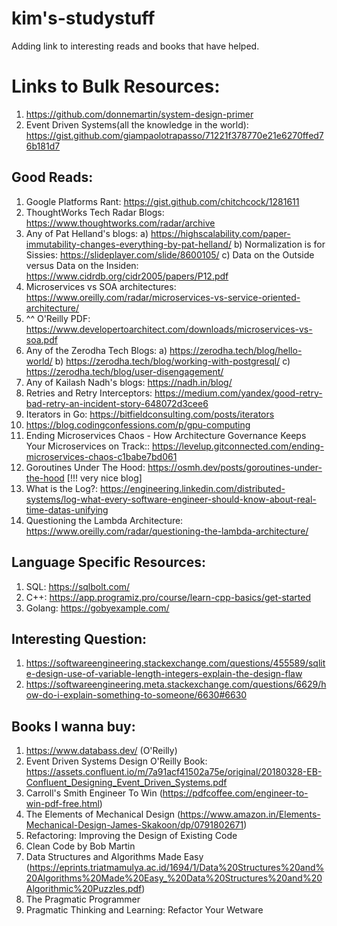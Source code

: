 # **kim's-studystuff**
Adding link to interesting reads and books that have helped.


# **Links to Bulk Resources:**
  1) https://github.com/donnemartin/system-design-primer
  2) Event Driven Systems(all the knowledge in the world): https://gist.github.com/giampaolotrapasso/71221f378770e21e6270ffed76b181d7

## **Good Reads:**
  1) Google Platforms Rant: https://gist.github.com/chitchcock/1281611
  2) ThoughtWorks Tech Radar Blogs: https://www.thoughtworks.com/radar/archive
  3) Any of Pat Helland's blogs:
     a) https://highscalability.com/paper-immutability-changes-everything-by-pat-helland/
     b) Normalization is for Sissies: https://slideplayer.com/slide/8600105/
     c) Data on the Outside versus Data on the Insiden: https://www.cidrdb.org/cidr2005/papers/P12.pdf
  5) Microservices vs SOA architectures: https://www.oreilly.com/radar/microservices-vs-service-oriented-architecture/
  6) ^^ O'Reilly PDF: https://www.developertoarchitect.com/downloads/microservices-vs-soa.pdf
  7) Any of the Zerodha Tech Blogs:
     a) https://zerodha.tech/blog/hello-world/
     b) https://zerodha.tech/blog/working-with-postgresql/
     c) https://zerodha.tech/blog/user-disengagement/
  8) Any of Kailash Nadh's blogs: https://nadh.in/blog/
  9) Retries and Retry Interceptors: https://medium.com/yandex/good-retry-bad-retry-an-incident-story-648072d3cee6
  10) Iterators in Go: https://bitfieldconsulting.com/posts/iterators
  11) https://blog.codingconfessions.com/p/gpu-computing
  12) Ending Microservices Chaos - How Architecture Governance Keeps Your Microservices on Track:: https://levelup.gitconnected.com/ending-microservices-chaos-c1babe7bd061
  13) Goroutines Under The Hood: https://osmh.dev/posts/goroutines-under-the-hood [!!! very nice blog]
  14) What is the Log?: https://engineering.linkedin.com/distributed-systems/log-what-every-software-engineer-should-know-about-real-time-datas-unifying
  15) Questioning the Lambda Architecture: https://www.oreilly.com/radar/questioning-the-lambda-architecture/
      

## **Language Specific Resources:**
  1) SQL: https://sqlbolt.com/
  2) C++: https://app.programiz.pro/course/learn-cpp-basics/get-started
  3) Golang: https://gobyexample.com/

## **Interesting Question:**
  1) https://softwareengineering.stackexchange.com/questions/455589/sqlite-design-use-of-variable-length-integers-explain-the-design-flaw
  2) https://softwareengineering.meta.stackexchange.com/questions/6629/how-do-i-explain-something-to-someone/6630#6630

## **Books I wanna buy:**
  1) https://www.databass.dev/ (O'Reilly)
  2) Event Driven Systems Design O'Reilly Book: https://assets.confluent.io/m/7a91acf41502a75e/original/20180328-EB-Confluent_Designing_Event_Driven_Systems.pdf
  3) Carroll's Smith Engineer To Win (https://pdfcoffee.com/engineer-to-win-pdf-free.html)
  4) The Elements of Mechanical Design (https://www.amazon.in/Elements-Mechanical-Design-James-Skakoon/dp/0791802671)
  5) Refactoring: Improving the Design of Existing Code
  6) Clean Code by Bob Martin
  7) Data Structures and Algorithms Made Easy (https://eprints.triatmamulya.ac.id/1694/1/Data%20Structures%20and%20Algorithms%20Made%20Easy_%20Data%20Structures%20and%20Algorithmic%20Puzzles.pdf)
  8) The Pragmatic Programmer
  9) Pragmatic Thinking and Learning: Refactor Your Wetware
